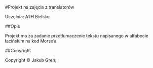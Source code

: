 #Projekt na zajęcia z translatorów

Uczelnia: ATH Bielsko

##Opis

Projekt ma za zadanie przetłumaczenie tekstu napisanego w alfabecie łacińskim na kod Morse’a

##Copyright

Copyright &copy; Jakub Greń;